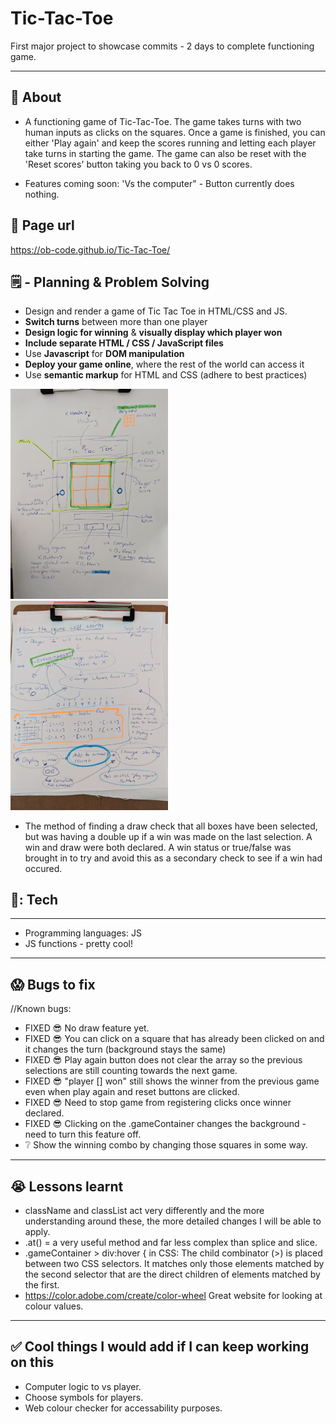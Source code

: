 # Tic-Tac-Toe
First major project to showcase commits - 2 days to complete functioning game. 

 ---
## :page_facing_up: About
- A functioning game of Tic-Tac-Toe. The game takes turns with two human inputs as clicks on the squares. Once a game is finished, you can either 'Play again' and keep the scores running and letting each player take turns in starting the game. The game can also be reset with the 'Reset scores' button taking you back to 0 vs 0 scores. 

- Features coming soon: 'Vs the computer" - Button currently does nothing. 


## :fishing_pole_and_fish: Page url
https://ob-code.github.io/Tic-Tac-Toe/ 



## 🗒️ - Planning & Problem Solving
- Design and render a game of Tic Tac Toe in HTML/CSS and JS. 
- **Switch turns** between more than one player
- **Design logic for winning** & **visually display which player won**
- **Include separate HTML / CSS / JavaScript files**
- Use **Javascript** for **DOM manipulation**
- **Deploy your game online**, where the rest of the world can access it
- Use **semantic markup** for HTML and CSS (adhere to best practices)

<img src="./images/wireframe.jpeg" alt="drawing" width="50%" heigh="50%"/>
<img src="./images/flow%20chart.jpeg" alt="flow" width="50%" heigh="50%"/>

- The method of finding a draw check that all boxes have been selected, but was having a double up if a win was made on the last selection. A win and draw were both declared. A win status or true/false was brought in to try and avoid this as a secondary check to see if a win had occured. 

## 🧰: Tech
---
- Programming languages: JS
- JS functions - pretty cool!
---

## :scream: Bugs to fix
//Known bugs:
- FIXED :sunglasses: No draw feature yet.
- FIXED :sunglasses: You can click on a square that has already been clicked on and it changes the turn (background stays the same)
- FIXED :sunglasses: Play again button does not clear the array so the previous selections are still counting towards the next game. 
- FIXED :sunglasses: "player [] won" still shows the winner from the previous game even when play again and reset buttons are clicked. 
- FIXED :sunglasses: Need to stop game from registering clicks once winner declared. 
- FIXED :sunglasses: Clicking on the .gameContainer changes the background - need to turn this feature off. 
- :grey_question: Show the winning combo by changing those squares in some way.


---
## :sob: Lessons learnt
- className and classList act very differently and the more understanding around these, the more detailed changes I will be able to apply. 
- .at() = a very useful method and far less complex than splice and slice. 
- .gameContainer > div:hover { in CSS: The child combinator (>) is placed between two CSS selectors. It matches only those elements matched by the second selector that are the direct children of elements matched by the first.
- https://color.adobe.com/create/color-wheel Great website for looking at colour values. 
---
## :white_check_mark: Cool things I would add if I can keep working on this
- Computer logic to vs player.
- Choose symbols for players.
- Web colour checker for accessability purposes.